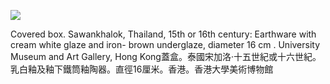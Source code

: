 ![](https://cdn-mineru.openxlab.org.cn/result/2025-07-27/26ec8c02-599c-4b79-9876-e092d6287e02/67c3590ccce36756b04722bc15b6cfc7706933e2a0cb3b5a918f9a56783f828e.jpg)  

Covered box. Sawankhalok, Thailand, 15th or 16th century: Earthware with cream white glaze and iron- brown underglaze, diameter  $16~\mathrm{cm}$ . University Museum and Art Gallery, Hong Kong蓋盒。泰國宋加洛·十五世紀或十六世紀。乳白釉及釉下鐵筒釉陶器。直徑16厘米。香港。香港大學美術博物館 